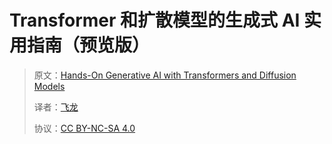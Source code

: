 # Transformer 和扩散模型的生成式 AI 实用指南（预览版）

> 原文：[Hands-On Generative AI with Transformers and Diffusion Models](https://annas-archive.org/md5/0bbfc6d925b01911dcbc58c41ea8c4a6)
>
> 译者：[飞龙](https://github.com/wizardforcel)
>
> 协议：[CC BY-NC-SA 4.0](http://creativecommons.org/licenses/by-nc-sa/4.0/)
